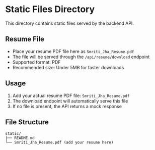 # Static Files Directory

This directory contains static files served by the backend API.

## Resume File
- Place your resume PDF file here as `Smriti_Jha_Resume.pdf`
- The file will be served through the `/api/resume/download` endpoint
- Supported format: PDF
- Recommended size: Under 5MB for faster downloads

## Usage
1. Add your actual resume PDF file: `Smriti_Jha_Resume.pdf`
2. The download endpoint will automatically serve this file
3. If no file is present, the API returns a mock response

## File Structure
```
static/
├── README.md
└── Smriti_Jha_Resume.pdf (add your resume here)
```